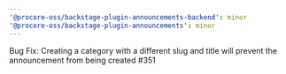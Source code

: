 ```yaml
---
'@procore-oss/backstage-plugin-announcements-backend': minor
'@procore-oss/backstage-plugin-announcements': minor
---
```


Bug Fix: Creating a category with a different slug and title will prevent the announcement from being created #351
